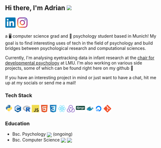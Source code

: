 ## Hi there, I'm Adrian  <img src="https://media.giphy.com/media/hvRJCLFzcasrR4ia7z/giphy.gif" width="25px">

<a href="https://www.linkedin.com/in/adriansteffan/" target="_blank"><img height=35 src="resources/svg/linkedin-original.svg"></a>
<a href="https://instagram.com/adriansteffan" target="_blank"><img height=35 src="resources/svg/instagram.svg"></a>



 a 🖥 computer science  grad and 🧠 psychology student based in Munich!
My goal is to find interesting uses of tech in the field of psychology and build bridges between psychological research and computational sciences.

Currently, I'm analysing eyetracking data in infant research at the [chair for developmental psychology](https://www.psy.lmu.de/epp/index.html) at LMU. I'm also working on various side projects, some of which can be found right here on my github 🙂

If you have an interesting project in mind or just want to have a chat, hit me up at my socials or send me a mail! 



### Tech Stack
<img height="25" src="resources/svg/python-original.svg"></img>
<img height="25" src="resources/svg/c-original.svg"></img>
<img height="25" src="resources/svg/r-original.svg"></img>
<img height="25" src="resources/svg/javascript-original.svg"></img>
<img height="25" src="resources/svg/html5-original.svg"></img>
<img height="25" src="resources/svg/css3-original.svg"></img>
<img height="25" src="resources/svg/react-original.svg"></img>
<img height="25" src="resources/svg/redux-original.svg"></img>
<img height="30" src="resources/svg/django-original.svg"></img>
<img height="25" src="resources/svg/docker-original.svg"></img>
<img height="25" src="resources/svg/digitalocean-original.svg"></img>
<img height="25" src="resources/svg/git-original.svg"></img>



### Education

* Bsc. Psychology <code><img height=30 style=" vertical-align:middle" src="https://upload.wikimedia.org/wikipedia/commons/thumb/0/06/LMU_Muenchen_Logo.svg/1280px-LMU_Muenchen_Logo.svg.png"/></code>  (ongoing)
* Bsc. Computer Science <code><img height=45 style="vertical-align:middle;"  src="https://upload.wikimedia.org/wikipedia/commons/thumb/c/c8/Logo_of_the_Technical_University_of_Munich.svg/1200px-Logo_of_the_Technical_University_of_Munich.svg.png"/></code>
<code><img height=45 style="vertical-align:middle;"  src="https://www.freelogovectors.net/wp-content/uploads/2021/04/kaist-logo-freelogovectors.net_-768x768.png"/></code> 

